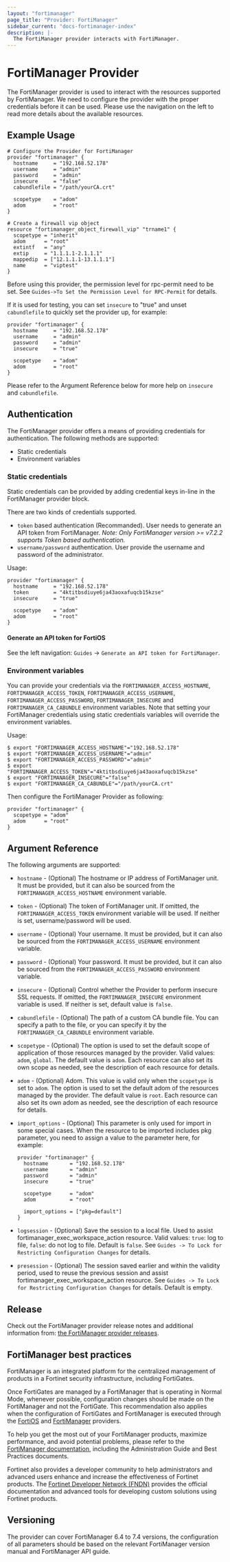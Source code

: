 ```yaml
---
layout: "fortimanager"
page_title: "Provider: FortiManager"
sidebar_current: "docs-fortimanager-index"
description: |-
  The FortiManager provider interacts with FortiManager.
---
```


# FortiManager Provider

The FortiManager provider is used to interact with the resources supported by FortiManager. We need to configure the provider with the proper credentials before it can be used. Please use the navigation on the left to read more details about the available resources.

## Example Usage

```hcl
# Configure the Provider for FortiManager
provider "fortimanager" {
  hostname     = "192.168.52.178"
  username     = "admin"
  password     = "admin"
  insecure     = "false"
  cabundlefile = "/path/yourCA.crt"

  scopetype    = "adom"
  adom         = "root"
}

# Create a firewall vip object
resource "fortimanager_object_firewall_vip" "trname1" {
  scopetype = "inherit"
  adom      = "root"
  extintf   = "any"
  extip     = "1.1.1.1-2.1.1.1"
  mappedip  = ["12.1.1.1-13.1.1.1"]
  name      = "viptest"
}

```

Before using this provider, the permission level for rpc-permit need to be set. See `Guides->To Set the Permission Level for RPC-Permit` for details.

If it is used for testing, you can set `insecure` to "true" and unset `cabundlefile` to quickly set the provider up, for example:

```hcl
provider "fortimanager" {
  hostname     = "192.168.52.178"
  username     = "admin"
  password     = "admin"
  insecure     = "true"

  scopetype    = "adom"
  adom         = "root"
}
```

Please refer to the Argument Reference below for more help on `insecure` and `cabundlefile`.


## Authentication

The FortiManager provider offers a means of providing credentials for authentication. The following methods are supported:

- Static credentials
- Environment variables

### Static credentials

Static credentials can be provided by adding credential keys in-line in the FortiManager provider block. 

There are two kinds of credentials supported.
- `token` based authentication (Recommanded). User needs to generate an API token from FortiManager. *Note: Only FortiManager version >= v7.2.2 supports Token based authentication.*
- `username/password` authentication. User provide the username and password of the administrator. 

Usage:

```hcl
provider "fortimanager" {
  hostname     = "192.168.52.178"
  token        = "4ktitbsdiuye6ja43aoxafuqcb15kzse"
  insecure     = "true"

  scopetype    = "adom"
  adom         = "root"
}
```

#### Generate an API token for FortiOS

See the left navigation: `Guides` -> `Generate an API token for FortiManager`.

### Environment variables

You can provide your credentials via the `FORTIMANAGER_ACCESS_HOSTNAME`, `FORTIMANAGER_ACCESS_TOKEN`, `FORTIMANAGER_ACCESS_USERNAME`, `FORTIMANAGER_ACCESS_PASSWORD`, `FORTIMANAGER_INSECURE` and `FORTIMANAGER_CA_CABUNDLE` environment variables. Note that setting your FortiManager credentials using static credentials variables will override the environment variables.

Usage:

```shell
$ export "FORTIMANAGER_ACCESS_HOSTNAME"="192.168.52.178"
$ export "FORTIMANAGER_ACCESS_USERNAME"="admin"
$ export "FORTIMANAGER_ACCESS_PASSWORD"="admin"
$ export "FORTIMANAGER_ACCESS_TOKEN"="4ktitbsdiuye6ja43aoxafuqcb15kzse"
$ export "FORTIMANAGER_INSECURE"="false"
$ export "FORTIMANAGER_CA_CABUNDLE"="/path/yourCA.crt"
```

Then configure the FortiManager Provider as following:

```hcl
provider "fortimanager" {
  scopetype = "adom"
  adom      = "root"
}
```

## Argument Reference

The following arguments are supported:

* `hostname` - (Optional) The hostname or IP address of FortiManager unit. It must be provided, but it can also be sourced from the `FORTIMANAGER_ACCESS_HOSTNAME` environment variable.

* `token` - (Optional) The token of FortiManager unit. If omitted, the `FORTIMANAGER_ACCESS_TOKEN` environment variable will be used. If neither is set, username/password will be used.

* `username` - (Optional) Your username. It must be provided, but it can also be sourced from the `FORTIMANAGER_ACCESS_USERNAME` environment variable.

* `password` - (Optional) Your password. It must be provided, but it can also be sourced from the `FORTIMANAGER_ACCESS_PASSWORD` environment variable.

* `insecure` - (Optional) Control whether the Provider to perform insecure SSL requests. If omitted, the `FORTIMANAGER_INSECURE` environment variable is used. If neither is set, default value is `false`.

* `cabundlefile` - (Optional) The path of a custom CA bundle file. You can specify a path to the file, or you can specify it by the `FORTIMANAGER_CA_CABUNDLE` environment variable.

* `scopetype` - (Optional) The option is used to set the default scope of application of those resources managed by the provider. Valid values: `adom`, `global`. The default value is `adom`. Each resource can also set its own scope as needed, see the description of each resource for details.

* `adom` - (Optional) Adom. This value is valid only when the `scopetype` is set to `adom`. The option is used to set the default adom of the resources managed by the provider. The default value is `root`. Each resource can also set its own adom as needed, see the description of each resource for details.

* `import_options` - (Optional) This parameter is only used for import in some special cases. When the resource to be imported includes pkg parameter, you need to assign a value to the parameter here, for example:

    ```hcl
    provider "fortimanager" {
      hostname       = "192.168.52.178"
      username       = "admin"
      password       = "admin"
      insecure       = "true"

      scopetype      = "adom"
      adom           = "root"

      import_options = ["pkg=default"]
    }
    ```

* `logsession` - (Optional) Save the session to a local file. Used to assist fortimanager_exec_workspace_action resource. Valid values: `true`: log to file, `false`: do not log to file. Default is `false`. See `Guides -> To Lock for Restricting Configuration Changes` for details.

* `presession` - (Optional) The session saved earlier and within the validity period, used to reuse the previous session and assist fortimanager_exec_workspace_action resource. See `Guides -> To Lock for Restricting Configuration Changes` for details. Default is empty.


## Release
Check out the FortiManager provider release notes and additional information from: [the FortiManager provider releases](https://github.com/fortinetdev/terraform-provider-fortimanager/releases).


## FortiManager best practices

FortiManager is an integrated platform for the centralized management of products in a Fortinet security infrastructure, including FortiGates.

Once FortiGates are managed by a FortiManager that is operating in Normal Mode, whenever possible, configuration changes should be made on the FortiManager and not the FortiGate. This recommendation also applies when the configuration of FortiGates and FortiManager is executed through the [FortiOS](https://registry.terraform.io/providers/fortinetdev/fortios/latest) and [FortiManager](https://registry.terraform.io/providers/fortinetdev/fortimanager/latest) providers.

To help you get the most out of your FortiManager products, maximize performance, and avoid potential problems, please refer to the [FortiManager documentation](https://docs.fortinet.com/product/fortimanager), including the Administration Guide and Best Practices documents.

Fortinet also provides a developer community to help administrators and advanced users enhance and increase the effectiveness of Fortinet products. The [Fortinet Developer Network (FNDN)](https://fndn.fortinet.net/) provides the official documentation and advanced tools for developing custom solutions using Fortinet products.


## Versioning

The provider can cover FortiManager 6.4 to 7.4 versions, the configuration of all parameters should be based on the relevant FortiManager version manual and FortiManager API guide.
